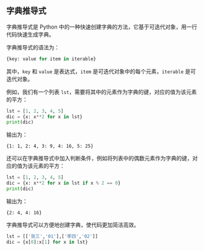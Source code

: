 ## 字典推导式

字典推导式是 Python 中的一种快速创建字典的方法，它基于可迭代对象，用一行代码快速生成字典。

字典推导式的语法为：

```python
{key: value for item in iterable}
```

其中，`key` 和 `value` 是表达式，`item` 是可迭代对象中的每个元素，`iterable` 是可迭代对象。

例如，我们有一个列表 `lst`，需要将其中的元素作为字典的键，对应的值为该元素的平方：

```python
lst = [1, 2, 3, 4, 5]
dic = {x: x**2 for x in lst}
print(dic)
```

输出为：

```
{1: 1, 2: 4, 3: 9, 4: 16, 5: 25}
```

还可以在字典推导式中加入判断条件，例如将列表中的偶数元素作为字典的键，对应的值为该元素的平方：

```python
lst = [1, 2, 3, 4, 5]
dic = {x: x**2 for x in lst if x % 2 == 0}
print(dic)
```

输出为：

```
{2: 4, 4: 16}
```

字典推导式可以方便地创建字典，使代码更加简洁高效。



```python
lst = [['张三','01'],['李四','02']]
dic = {x[0]:x[1] for x in lst}
```

